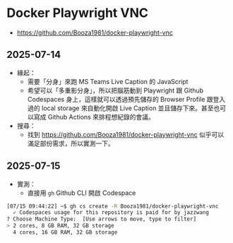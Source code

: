 # Docker Playwright VNC

- https://github.com/Booza1981/docker-playwright-vnc

## 2025-07-14

- 緣起：
  - 需要「分身」來跑 MS Teams Live Caption 的 JavaScript
  - 希望可以「多重影分身」，所以把腦筋動到 Playwright 跟 Github Codespaces 身上，這樣就可以透過預先儲存的 Browser Profile 跟登入過的 local storage 來自動化開啟 Live Caption 並且儲存下來。甚至也可以寫成 Github Actions 來排程想紀錄的會議。
- 搜尋：
  - 找到 https://github.com/Booza1981/docker-playwright-vnc 似乎可以滿足部份需求，所以實測一下。

## 2025-07-15

- 實測：
  - 直接用 `gh` Github CLI 開啟 Codespace
```bash
[07/15 09:44:22] ~$ gh cs create -R Booza1981/docker-playwright-vnc
  ✓ Codespaces usage for this repository is paid for by jazzwang
? Choose Machine Type:  [Use arrows to move, type to filter]
> 2 cores, 8 GB RAM, 32 GB storage
  4 cores, 16 GB RAM, 32 GB storage
```